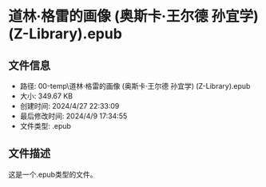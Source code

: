 ﻿# 道林·格雷的画像 (奥斯卡·王尔德  孙宜学) (Z-Library).epub

## 文件信息
- 路径: 00-temp\道林·格雷的画像 (奥斯卡·王尔德  孙宜学) (Z-Library).epub
- 大小: 349.67 KB
- 创建时间: 2024/4/27 22:33:09
- 最后修改时间: 2024/4/9 17:34:55
- 文件类型: .epub

## 文件描述
这是一个.epub类型的文件。

